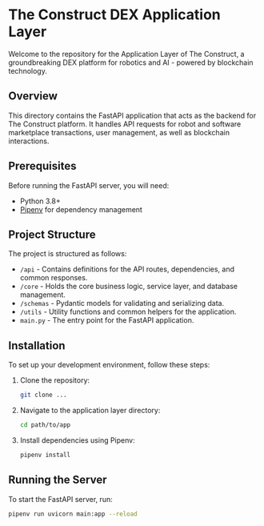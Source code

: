 # The Construct DEX Application Layer

Welcome to the repository for the Application Layer of The Construct, a groundbreaking DEX platform for robotics and AI - powered by blockchain technology.

## Overview

This directory contains the FastAPI application that acts as the backend for The Construct platform. It handles API requests for robot and software marketplace transactions, user management, as well as blockchain interactions.

## Prerequisites

Before running the FastAPI server, you will need:

- Python 3.8+
- [Pipenv](https://pipenv.pypa.io/en/latest/) for dependency management

## Project Structure

The project is structured as follows:

- `/api` - Contains definitions for the API routes, dependencies, and common responses.
- `/core` - Holds the core business logic, service layer, and database management.
- `/schemas` - Pydantic models for validating and serializing data.
- `/utils` - Utility functions and common helpers for the application.
- `main.py` - The entry point for the FastAPI application.

## Installation

To set up your development environment, follow these steps:

1. Clone the repository:

    ```bash
    git clone ...
    ```

2. Navigate to the application layer directory:

    ```bash
    cd path/to/app
    ```

3. Install dependencies using Pipenv:

    ```bash
    pipenv install
    ```

## Running the Server

To start the FastAPI server, run:

```bash
pipenv run uvicorn main:app --reload